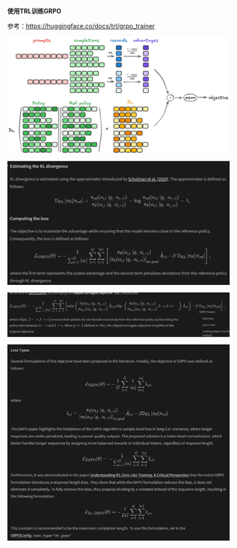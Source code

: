 **使用TRL训练GRPO**

参考：https://huggingface.co/docs/trl/grpo_trainer

![](.08_GRPO_images/GRPO架构图.png)

![](.08_GRPO_images/损失函数.png)

![](.08_GRPO_images/完整的损失函数.png)

![](.08_GRPO_images/DAPO.png)